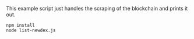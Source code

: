 

This example script just handles the scraping of the blockchain and prints it out. 

```
npm install
node list-newdex.js
```